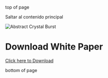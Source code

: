 top of page

Saltar al contenido principal

![Abstract Crystal Burst](https://static.wixstatic.com/media/11062b_cd51cd61a2b64d0ca8977a1e7f510097~mv2.jpg/v1/fill/w_1920,h_998,al_c,q_85,usm_0.66_1.00_0.01,enc_avif,quality_auto/11062b_cd51cd61a2b64d0ca8977a1e7f510097~mv2.jpg)

# Download White Paper

[Click here to Download](https://www.promtior.ai/_files/ugd/35d56d_06fb04d5651d4ecb8a4e3e8b81c4107a.pdf)

bottom of page